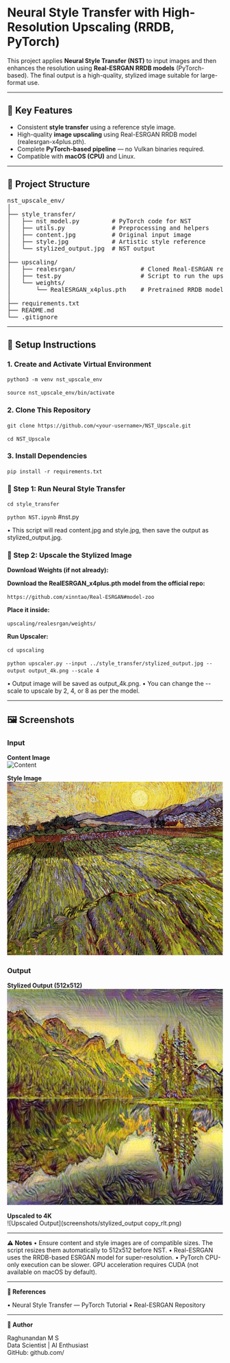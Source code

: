 # Neural Style Transfer with High-Resolution Upscaling (RRDB, PyTorch)

This project applies **Neural Style Transfer (NST)** to input images and then enhances the resolution using **Real-ESRGAN RRDB models** (PyTorch-based). The final output is a high-quality, stylized image suitable for large-format use.

***

## 🚀 Key Features

- Consistent **style transfer** using a reference style image.
- High-quality **image upscaling** using Real-ESRGAN RRDB model (realesrgan-x4plus.pth).
- Complete **PyTorch-based pipeline** — no Vulkan binaries required.
- Compatible with **macOS (CPU)** and Linux.

***

## 📁 Project Structure
<pre>
nst_upscale_env/
│
├── style_transfer/
│   ├── nst_model.py         # PyTorch code for NST
│   ├── utils.py             # Preprocessing and helpers
│   ├── content.jpg          # Original input image
│   ├── style.jpg            # Artistic style reference
│   └── stylized_output.jpg  # NST output
│
├── upscaling/
│   ├── realesrgan/                  # Cloned Real-ESRGAN repo (PyTorch)
│   ├── test.py                      # Script to run the upscaler
│   └── weights/
│       └── RealESRGAN_x4plus.pth    # Pretrained RRDB model
│
├── requirements.txt
├── README.md
└── .gitignore
</pre>

***

## 🧱 Setup Instructions

### 1. Create and Activate Virtual Environment

`python3 -m venv nst_upscale_env`

`source nst_upscale_env/bin/activate`

### 2. Clone This Repository

`git clone https://github.com/<your-username>/NST_Upscale.git`

`cd NST_Upscale`

### 3. Install Dependencies

`pip install -r requirements.txt`

### 🎨 Step 1: Run Neural Style Transfer

`cd style_transfer`

`python NST.ipynb` #nst.py

• This script will read content.jpg and style.jpg, then save the output as stylized_output.jpg.

### 🔼 Step 2: Upscale the Stylized Image

**Download Weights (if not already):**

**Download the RealESRGAN_x4plus.pth model from the official repo:**

`https://github.com/xinntao/Real-ESRGAN#model-zoo`

**Place it inside:**

`upscaling/realesrgan/weights/`

**Run Upscaler:**

`cd upscaling`

`python upscaler.py --input ../style_transfer/stylized_output.jpg --output output_4k.png --scale 4`

• Output image will be saved as output_4k.png.
• You can change the --scale to upscale by 2, 4, or 8 as per the model.

***

## 🖼️ Screenshots

### Input

**Content Image**  
![Content](screenshots/landscape_content.jpg)

**Style Image**  
![Style](screenshots/landscape_style.jpg)

### Output

**Stylized Output (512x512)**  
![Stylized Output](screenshots/stylized_output.jpg)

**Upscaled to 4K**  
![Upscaled Output](screenshots/stylized_output copy_rlt.png)

***

**⚠️ Notes**
• Ensure content and style images are of compatible sizes. The script resizes them automatically to 512x512 before NST.
• Real-ESRGAN uses the RRDB-based ESRGAN model for super-resolution.
• PyTorch CPU-only execution can be slower. GPU acceleration requires CUDA (not available on macOS by default).

***

**📘 References**

• Neural Style Transfer — PyTorch Tutorial
• Real-ESRGAN Repository

***

**👤 Author**

Raghunandan M S<br>
Data Scientist | AI Enthusiast<br>
GitHub: github.com/
